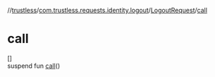 //[trustless](../../../index.md)/[com.trustless.requests.identity.logout](../index.md)/[LogoutRequest](index.md)/[call](call.md)

# call

[]\
suspend fun [call](call.md)()
